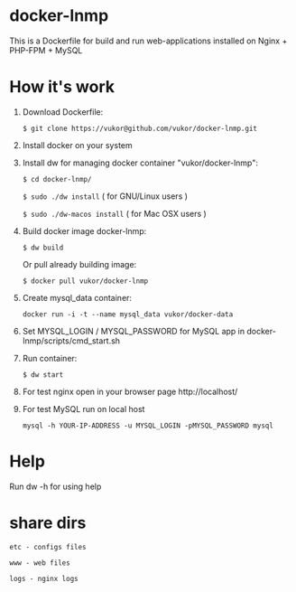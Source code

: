 docker-lnmp
===========

This is a Dockerfile for build and run web-applications installed on Nginx + PHP-FPM + MySQL

How it's work
===========

1. Download Dockerfile:

    ``$ git clone https://vukor@github.com/vukor/docker-lnmp.git``

2. Install docker on your system

3. Install dw for managing docker container "vukor/docker-lnmp":

    ``$ cd docker-lnmp/``
    
    ``$ sudo ./dw install`` ( for GNU/Linux users )
    
    ``$ sudo ./dw-macos install`` ( for Mac OSX users )

4. Build docker image docker-lnmp:

    ``$ dw build``
    
   Or pull already building image:
   
    ``$ docker pull vukor/docker-lnmp``

5. Create mysql_data container:
 
    ``docker run -i -t --name mysql_data vukor/docker-data``

6. Set MYSQL_LOGIN / MYSQL_PASSWORD for MySQL app in docker-lnmp/scripts/cmd_start.sh

7. Run container:

    ``$ dw start``

8. For test nginx open in your browser page http://localhost/

9. For test MySQL run on local host
 
    ``mysql -h YOUR-IP-ADDRESS -u MYSQL_LOGIN -pMYSQL_PASSWORD mysql``


Help
===========

Run dw -h for using help


share dirs
===========

``etc - configs files``

``www - web files``

``logs - nginx logs``
